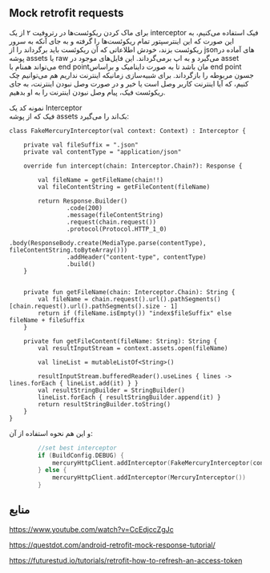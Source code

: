 Mock retrofit requests
---

برای ماک کردن ریکوئست‌ها در رتروفیت ۲ از یک interceptor  فیک استفاده می‌کنیم، به این صورت که این اینترسپتور تمام ریکوئست‌ها را گرفته و به جای آنکه به سرور ریکوئست بزند، خودش اطلاعاتی که آن ریکوئست باید برگرداند را از jsonهای آماده در پوشه assets  یا raw  می‌گیرد و به اپ برمی‌گرداند. 
این فایل‌های موجود در asset می‌تواند همنام با end pointمان باشد تا به صورت داینامیک و براساس end point جسون مربوطه را بازگرداند. برای شبیه‌سازی زمانیکه اینترنت نداریم هم می‌توانیم چک کنیم، که آیا اینترنت کاربر وصل است یا خیر و در صورت وصل نبودن اینترنت، به جای ریکوئست فیک، پیام وصل نبودن اینترنت را به او بدهیم.


نمونه کد یک 
Interceptor  
فیک که از پوشه assets
بک‌اند را می‌گیرد:

```koltin
class FakeMercuryInterceptor(val context: Context) : Interceptor {

    private val fileSuffix = ".json"
    private val contentType = "application/json"

    override fun intercept(chain: Interceptor.Chain?): Response {

        val fileName = getFileName(chain!!)
        val fileContentString = getFileContent(fileName)

        return Response.Builder()
                .code(200)
                .message(fileContentString)
                .request(chain.request())
                .protocol(Protocol.HTTP_1_0)
                .body(ResponseBody.create(MediaType.parse(contentType), fileContentString.toByteArray()))
                .addHeader("content-type", contentType)
                .build()
    }


    private fun getFileName(chain: Interceptor.Chain): String {
        val fileName = chain.request().url().pathSegments()[chain.request().url().pathSegments().size - 1]
        return if (fileName.isEmpty()) "index$fileSuffix" else fileName + fileSuffix
    }

    private fun getFileContent(fileName: String): String {
        val resultInputStream = context.assets.open(fileName)

        val lineList = mutableListOf<String>()

        resultInputStream.bufferedReader().useLines { lines -> lines.forEach { lineList.add(it) } }
        val resultStringBuilder = StringBuilder()
        lineList.forEach { resultStringBuilder.append(it) }
        return resultStringBuilder.toString()
    }
}
```


و این هم نحوه استفاده از آن:

```kotlin
        //set best interceptor
        if (BuildConfig.DEBUG) {
            mercuryHttpClient.addInterceptor(FakeMercuryInterceptor(context))
        } else {
            mercuryHttpClient.addInterceptor(MercuryInterceptor())
        }
```


منابع
---
https://www.youtube.com/watch?v=CcEdjccZgJc

https://questdot.com/android-retrofit-mock-response-tutorial/

https://futurestud.io/tutorials/retrofit-how-to-refresh-an-access-token